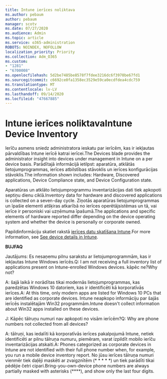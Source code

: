 ```yaml
---
title: Intune ierīces noliktava
ms.author: pebaum
author: pebaum
manager: scotv
ms.date: 07/27/2020
ms.audience: Admin
ms.topic: article
ms.service: o365-administration
ROBOTS: NOINDEX, NOFOLLOW
localization_priority: Priority
ms.collection: Adm_O365
ms.custom:
- "1281"
- "6700008"
ms.openlocfilehash: 5d2be7485be8578f7fdee3216dc6f3970be67fd1
ms.sourcegitcommit: c6692ce0fa1358ec3529e59ca0ecdfdea4cdc759
ms.translationtype: MT
ms.contentlocale: lv-LV
ms.lasthandoff: 09/14/2020
ms.locfileid: "47667885"
---
```

# <a name="intune-device-inventory"></a><span data-ttu-id="59a59-102">Intune ierīces noliktava</span><span class="sxs-lookup"><span data-stu-id="59a59-102">Intune Device Inventory</span></span>

<span data-ttu-id="59a59-103">Ierīču asmens sniedz administratora ieskatu par ierīcēm, kas ir iekļautas pārvaldības Intune ierīcē katrai ierīcei.</span><span class="sxs-lookup"><span data-stu-id="59a59-103">The Devices blade provides the administrator insight into devices under management in Intune on a per device basis.</span></span> <span data-ttu-id="59a59-104">Parādītajā informācijā ietilpst: aparatūra, atklātās lietojumprogrammas, ierīces atbilstības stāvoklis un ierīces konfigurācijas stāvoklis.</span><span class="sxs-lookup"><span data-stu-id="59a59-104">The information shown includes: Hardware, Discovered applications, Device Compliance state, and Device Configuration state.</span></span>

<span data-ttu-id="59a59-105">Aparatūras un atklāto lietojumprogrammu inventarizācijas dati tiek apkopoti septiņu dienu ciklā.</span><span class="sxs-lookup"><span data-stu-id="59a59-105">Inventory data for hardware and discovered applications is collected on a seven-day cycle.</span></span> <span data-ttu-id="59a59-106">Ziņotās aparatūras lietojumprogrammas un īpašie elementi atšķiras atkarībā no ierīces operētājsistēmas un tā, vai ierīce ir personiski vai uzņēmuma īpašumā.</span><span class="sxs-lookup"><span data-stu-id="59a59-106">The applications and specific elements of hardware reported differ depending on the device operating system and whether the device is personally or corporate owned.</span></span>

<span data-ttu-id="59a59-107">Papildinformāciju skatiet rakstā [ierīces datu skatīšana Intune](https://docs.microsoft.com/intune/device-inventory).</span><span class="sxs-lookup"><span data-stu-id="59a59-107">For more information, see [See device details in Intune](https://docs.microsoft.com/intune/device-inventory).</span></span>

<span data-ttu-id="59a59-108">**BUJ**</span><span class="sxs-lookup"><span data-stu-id="59a59-108">**FAQ**</span></span>

<span data-ttu-id="59a59-109">Jautājums: Es nesaņemu pilnu sarakstu ar lietojumprogrammām, kas ir iekļautas Intune Windows ierīcēs.</span><span class="sxs-lookup"><span data-stu-id="59a59-109">Q: I am not receiving a full inventory list of applications present on Intune-enrolled Windows devices.</span></span> <span data-ttu-id="59a59-110">kāpēc ne?</span><span class="sxs-lookup"><span data-stu-id="59a59-110">Why not?</span></span>

<span data-ttu-id="59a59-111">A: šajā laikā ir norādītas tikai modernās lietojumprogrammas, kas paredzētas Windows 10 datoriem, kas ir identificēti kā korporatīvās ierīces.</span><span class="sxs-lookup"><span data-stu-id="59a59-111">A: At this time, only modern apps are listed for Windows 10 PCs that are identified as corporate devices.</span></span> <span data-ttu-id="59a59-112">Intune neapkopo informāciju par šajās ierīcēs instalētajām Win32 programmām.</span><span class="sxs-lookup"><span data-stu-id="59a59-112">Intune doesn't collect information about Win32 apps installed on these devices.</span></span>

<span data-ttu-id="59a59-113">J: Kāpēc tālruņu numuri nav apkopoti no visām ierīcēm?</span><span class="sxs-lookup"><span data-stu-id="59a59-113">Q: Why are phone numbers not collected from all devices?</span></span>

<span data-ttu-id="59a59-114">A: tālruņi, kas iedalīti kā korporatīvās ierīces pakalpojumā Intune, netiek identificēti ar pilnu tālruņa numuru, piemēram, varat izpildīt mobilo ierīču inventarizācijas atskaiti.</span><span class="sxs-lookup"><span data-stu-id="59a59-114">A: Phones categorized as corporate devices in Intune are not identified with their full phone number when, for example, you run a mobile device inventory report.</span></span> <span data-ttu-id="59a59-115">No jūsu ierīces tālruņa numuri vienmēr tiek daļēji maskēti ar zvaigznītēm (\* \* \* \* \*) un tiek parādīti tikai pēdējie četri cipari.</span><span class="sxs-lookup"><span data-stu-id="59a59-115">Bring-you-own-device phone numbers are always partially masked with asterisks (\*\*\*\*), and show only the last four digits.</span></span>